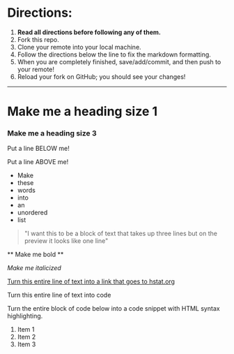 # Directions:
1. **Read all directions before following any of them.**
2. Fork this repo.
2. Clone your remote into your local machine.
3. Follow the directions below the line to fix the markdown formatting.
4. When you are completely finished, save/add/commit, and then push to your remote!
5. Reload your fork on GitHub; you should see your changes!

---

# Make me a heading size 1
### Make me a heading size 3

Put a line BELOW me!



Put a line ABOVE me!


* Make
* these
* words
* into
* an
* unordered
* list

> "I want this to be a block of text
that takes up three lines but on
the preview it looks like one line"

** Make me bold **

_Make me italicized_

[Turn this entire line of text into a link that goes to hstat.org](www.hstat.org)

Turn this entire line of text into code

Turn the entire block of code below into a code snippet with HTML syntax highlighting.

<ol>
    <li>Item 1</li>
    <li>Item 2</li>
    <li>Item 3</li>
</ol>